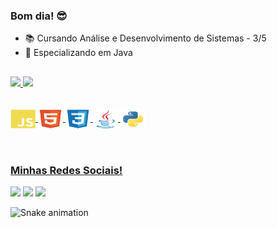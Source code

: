 ### Bom dia! 😎

- 📚 Cursando Análise e Desenvolvimento de Sistemas - 3/5
- 🌱 Especializando em Java
##
<div style="display: flex">
   <a href="https://github.com/ZeNobody">
   <img height="170em" src="https://github-readme-stats.vercel.app/api?username=ZeNobody&show_icons=true&theme=tokyonight&include_all_commits=true&count_private=true"/>
   <img height="170em" src="https://github-readme-stats.vercel.app/api/top-langs/?username=ZeNobody&layout=compact&langs_count=6&theme=tokyonight"/>
</div>
   <br><br>
<div style="display: inline_block">
  <img align="center" alt="Js" height="30" width="40" src="https://raw.githubusercontent.com/devicons/devicon/master/icons/javascript/javascript-plain.svg">
  <img align="center" alt="HTML" height="30" width="40" src="https://raw.githubusercontent.com/devicons/devicon/master/icons/html5/html5-original.svg">
  <img align="center" alt="CSS" height="30" width="40" src="https://raw.githubusercontent.com/devicons/devicon/master/icons/css3/css3-original.svg">
  <img align="center" alt="Java" height="30" width="40" src="https://raw.githubusercontent.com/devicons/devicon/master/icons/java/java-original.svg">
  <img align="center" alt="Python" height="30" width="40" src="https://raw.githubusercontent.com/devicons/devicon/master/icons/python/python-original.svg">

</div>
<br><br>

  ### Minhas Redes Sociais!
 
<div> 
  <a href="https://instagram.com/garcia.gab97/" target="_blank"><img src="https://img.shields.io/badge/-Instagram-%23E4405F?style=for-the-badge&logo=instagram&logoColor=white" target="_blank"></a>
  <a href = "mailto:garcia.gab.pf@gmail.com"><img src="https://img.shields.io/badge/-Gmail-%23333?style=for-the-badge&logo=gmail&logoColor=white" target="_blank"></a>
  <a href="https://www.linkedin.com/in/gabrielgarciaoliveira" target="_blank"><img src="https://img.shields.io/badge/-LinkedIn-%230077B5?style=for-the-badge&logo=linkedin&logoColor=white" target="_blank"></a> 
   
   ![Snake animation](https://github.com/ZeNobody/ZeNobody/blob/output/github-contribution-grid-snake.svg)
</div>
